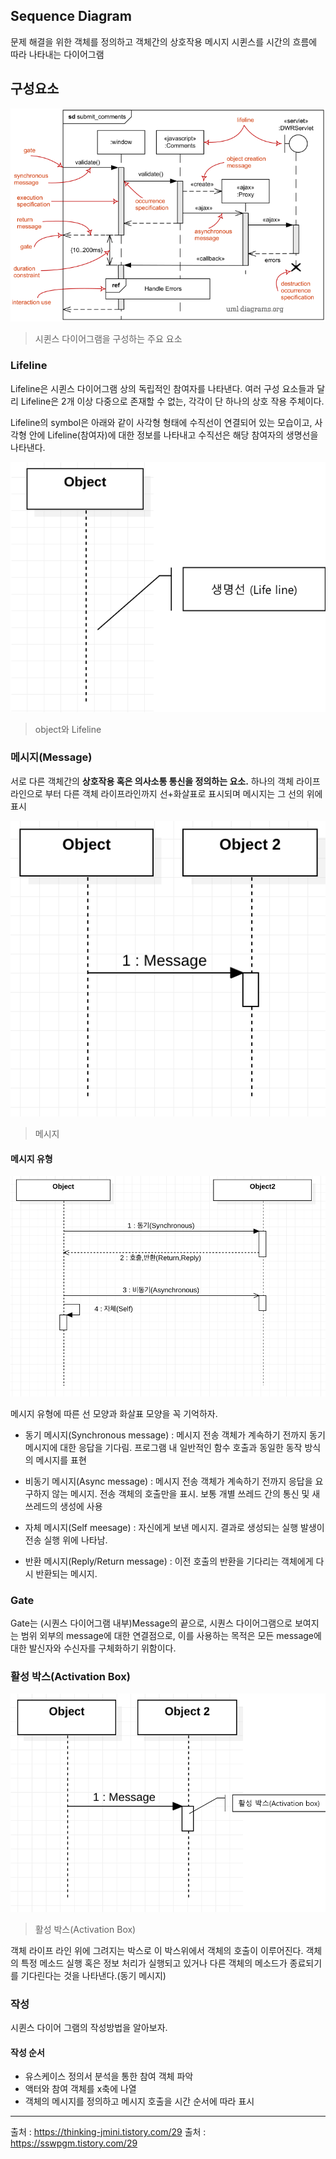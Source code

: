 ## Sequence Diagram

문제 해결을 위한 객체를 정의하고 객체간의 상호작용 메시지 시퀸스를 시간의 흐름에 따라 나타내는 다이어그램


## 구성요소

<img src="pic/sequence-diagram-overview.png">

> 시퀸스 다이어그램을 구성하는 주요 요소

### Lifeline
Lifeline은 시퀸스 다이어그램 상의 독립적인 참여자를 나타낸다. 여러 구성 요소들과 달리 Lifeline은 2개 이상 다중으로 존재할 수 없는, 각각이
단 하나의 상호 작용 주체이다.

Lifeline의 symbol은 아래와 같이 사각형 형태에 수직선이 연결되어 있는 모습이고, 사각형 안에 Lifeline(참여자)에 대한 정보를 나타내고
수직선은 해당 참여자의 생명선을 나타낸다.

<img src="pic/object_lifeline.png">

> object와 Lifeline

### 메시지(Message)

서로 다른 객체간의 **상호작용 혹은 의사소통 통신을 정의하는 요소.** 하나의 객체 라이프라인으로 부터 다른 객체 라이프라인까지 선+화살표로 표시되며
메시지는 그 선의 위에 표시

<img src="pic/message.png">

> 메시지

#### 메시지 유형

<img src="pic/message_type.png">

메시지 유형에 따른 선 모양과 화살표 모양을 꼭 기억하자.

* 동기 메시지(Synchronous message) : 메시지 전송 객체가 계속하기 전까지 동기 메시지에 대한 응답을 기다림. 프로그램 내 일반적인 함수 호출과
동일한 동작 방식의 메시지를 표현

* 비동기 메시지(Async message) : 메시지 전송 객체가 계속하기 전까지 응답을 요구하지 않는 메시지. 전송 객체의 호출만을 표시. 보통 개별 쓰레드
간의 통신 및 새 쓰레드의 생성에 사용

* 자체 메시지(Self meesage) : 자신에게 보낸 메시지. 결과로 생성되는 실행 발생이 전송 실행 위에 나타남.

* 반환 메시지(Reply/Return message) : 이전 호출의 반환을 기다리는 객체에게 다시 반환되는 메시지.

### Gate
Gate는 (시퀀스 다이어그램 내부)Message의 끝으로, 시퀀스 다이어그램으로 보여지는 범위 외부의 message에 대한 연결점으로, 이를 사용하는 목적은
모든 message에 대한 발신자와 수신자를 구체화하기 위함이다.

### 활성 박스(Activation Box)

<img src="pic/activation_box.png">

> 활성 박스(Activation Box)

객체 라이프 라인 위에 그려지는 박스로 이 박스위에서 객체의 호출이 이루어진다. 객체의 특정 메소드 실행 혹은 정보 처리가 실행되고 있거나
다른 객체의 메소드가 종료되기를 기다린다는 것을 나타낸다.(동기 메시지)

### 작성
시퀸스 다이어 그램의 작성방법을 알아보자.

#### 작성 순서

* 유스케이스 정의서 분석을 통한 참여 객체 파악
* 액터와 참여 객체를 x축에 나열
* 객체의 메시지를 정의하고 메시지 호출을 시간 순서에 따라 표시



---
출처 : https://thinking-jmini.tistory.com/29
출처 : https://sswpgm.tistory.com/29
